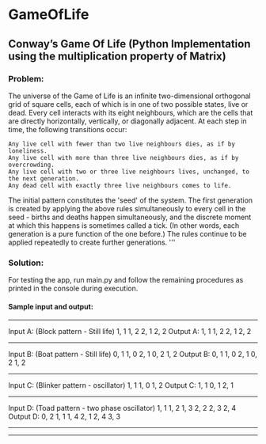 # GameOfLife
## Conway’s Game Of Life (Python Implementation using the multiplication property of Matrix)

### Problem:

The universe of the Game of Life is an infinite two-dimensional orthogonal grid of square cells, each of which is in one of two possible states, live or dead. Every cell interacts with its eight neighbours, which are the cells that are directly horizontally, vertically, or diagonally adjacent. At each step in time, the following transitions occur:

    Any live cell with fewer than two live neighbours dies, as if by loneliness.
    Any live cell with more than three live neighbours dies, as if by overcrowding.
    Any live cell with two or three live neighbours lives, unchanged, to the next generation.
    Any dead cell with exactly three live neighbours comes to life.

The initial pattern constitutes the 'seed' of the system. The first generation is created by applying the above rules simultaneously to every cell in the seed - births and deaths happen simultaneously, and the discrete moment at which this happens is sometimes called a tick. (In other words, each generation is a pure function of the one before.) The rules continue to be applied repeatedly to create further generations. '''

### Solution:

For testing the app, run main.py and follow the remaining procedures as printed in the console during execution.

#### Sample input and output:

------------------------------------------------------------------------------------------------------------------
Input A:
(Block pattern - Still life)
1, 1
1, 2
2, 1
2, 2
Output A:
1, 1
1, 2
2, 1
2, 2
--------------------------------------------------------------------------------------------- ---------------------
Input B:
(Boat pattern - Still life)
0, 1
1, 0
2, 1
0, 2
1, 2
Output B:
0, 1
1, 0
2, 1
0, 2
1, 2
--------------------------------------------------------------------------------------------- ---------------------
Input C:
(Blinker pattern - oscillator)
1, 1
1, 0
1, 2
Output C:
1, 1
0, 1
2, 1
--------------------------------------------------------------------------------------------- ---------------------
Input D:
(Toad pattern - two phase oscillator)
1, 1
1, 2
1, 3
2, 2
2, 3
2, 4
Output D:
0, 2
1, 1
1, 4
2, 1
2, 4
3, 3
--------------------------------------------------------------------------------------------- ---------------------
--------------------------------------------------------------------------------------------- ---------------------
